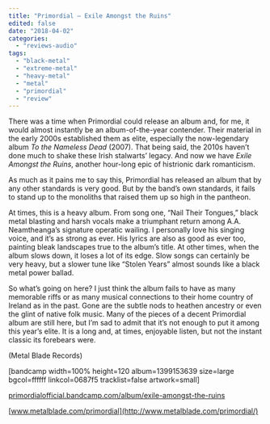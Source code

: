 ```yaml
---
title: "Primordial – Exile Amongst the Ruins"
edited: false
date: "2018-04-02"
categories:
  - "reviews-audio"
tags:
  - "black-metal"
  - "extreme-metal"
  - "heavy-metal"
  - "metal"
  - "primordial"
  - "review"
---
```


There was a time when Primordial could release an album and, for me, it would almost instantly be an album-of-the-year contender. Their material in the early 2000s established them as elite, especially the now-legendary album _To the Nameless Dead_ (2007). That being said, the 2010s haven’t done much to shake these Irish stalwarts’ legacy. And now we have _Exile Amongst the Ruins_, another hour-long epic of histrionic dark romanticism.

As much as it pains me to say this, Primordial has released an album that by any other standards is very good. But by the band’s own standards, it fails to stand up to the monoliths that raised them up so high in the pantheon.

At times, this is a heavy album. From song one, “Nail Their Tongues,” black metal blasting and harsh vocals make a triumphant return among A.A. Neamtheanga’s signature operatic wailing. I personally love his singing voice, and it’s as strong as ever. His lyrics are also as good as ever too, painting bleak landscapes true to the album’s title. At other times, when the album slows down, it loses a lot of its edge. Slow songs can certainly be very heavy, but a slower tune like “Stolen Years” almost sounds like a black metal power ballad.

So what’s going on here? I just think the album fails to have as many memorable riffs or as many musical connections to their home country of Ireland as in the past. Gone are the subtle nods to heathen ancestry or even the glint of native folk music. Many of the pieces of a decent Primordial album are still here, but I’m sad to admit that it’s not enough to put it among this year’s elite. It is a long and, at times, enjoyable listen, but not the instant classic its forebears were.

(Metal Blade Records)

\[bandcamp width=100% height=120 album=1399153639 size=large bgcol=ffffff linkcol=0687f5 tracklist=false artwork=small\]

[primordialofficial.bandcamp.com/album/exile-amongst-the-ruins](https://primordialofficial.bandcamp.com/album/exile-amongst-the-ruins)

[www.metalblade.com/primordial](http://www.metalblade.com/primordial/)
